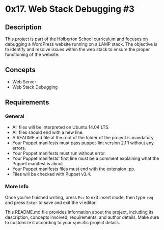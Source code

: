 # 0x17. Web Stack Debugging #3

## Description

This project is part of the Holberton School curriculum and focuses on debugging a WordPress website running on a LAMP stack. The objective is to identify and resolve issues within the web stack to ensure the proper functioning of the website.

## Concepts

- Web Server
- Web Stack Debugging

## Requirements

### General

- All files will be interpreted on Ubuntu 14.04 LTS.
- All files should end with a new line.
- A README.md file at the root of the folder of the project is mandatory.
- Your Puppet manifests must pass puppet-lint version 2.1.1 without any errors.
- Your Puppet manifests must run without error.
- Your Puppet manifests' first line must be a comment explaining what the Puppet manifest is about.
- Your Puppet manifests files must end with the extension .pp.
- Files will be checked with Puppet v3.4.

### More Info

Once you've finished writing, press `Esc` to exit insert mode, then type `:wq` and press `Enter` to save and exit the vi editor.

This README.md file provides information about the project, including its description, concepts involved, requirements, and author details. Make sure to customize it according to your specific project details.
